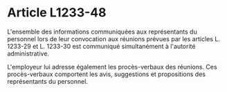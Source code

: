 # Article L1233-48

L'ensemble des informations communiquées aux représentants du personnel lors de leur convocation aux réunions prévues par les articles L. 1233-29 et L. 1233-30 est communiqué simultanément à l'autorité administrative.

L'employeur lui adresse également les procès-verbaux des réunions. Ces procès-verbaux comportent les avis, suggestions et propositions des représentants du personnel.